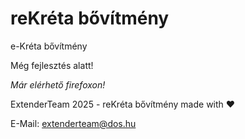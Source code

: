 # reKréta bővítmény

e-Kréta bővítmény

Még fejlesztés alatt!

*Már elérhető firefoxon!*

ExtenderTeam 2025 - reKréta bővítmény made with ❤

E-Mail: extenderteam@dos.hu
